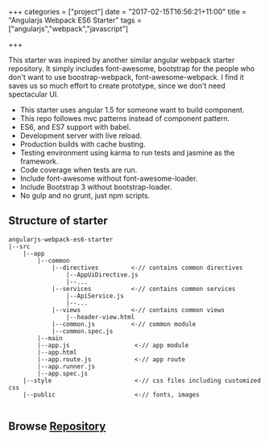 +++
categories = ["project"]
date = "2017-02-15T16:56:21+11:00"
title = "Angularjs Webpack ES6 Starter"
tags = ["angularjs","webpack","javascript"]

+++

This starter was inspired by another similar angular webpack starter repository. It simply includes font-awesome, bootstrap for the people who don't want to use boostrap-webpack, font-awesome-webpack. I find it saves us so much effort to create prototype, since we don't need spectacular UI.


* This starter uses angular 1.5 for someone want to build component.
* This repo followes mvc patterns instead of component pattern. 
* ES6, and ES7 support with babel.
* Development server with live reload.
* Production builds with cache busting.
* Testing environment using karma to run tests and jasmine as the framework.
* Code coverage when tests are run.
* Include font-awesome without font-awesome-loader.
* Include Bootstrap 3 without bootstrap-loader.
* No gulp and no grunt, just npm scripts.

## Structure of starter

```
angularjs-webpack-es6-starter
|--src
    |--app 
        |--common
            |--directives         <-// contains common directives
                |--AppUiDirective.js
                |--...
            |--services           <-// contains common services
                |--ApiService.js
                |--...
            |--views              <-// contains common views
                |--header-view.html 
            |--common.js          <-// common module
            |--common.spec.js
        |--main
        |--app.js                  <-// app module
        |--app.html                
        |--app.route.js            <-// app route
        |--app.runner.js
        |--app.spec.js
    |--style                       <-// css files including customized css
    |--public                      <-// fonts, images
    
```


## Browse [Repository](https://github.com/harryho/angularjs-webpack-es6-starter.git)